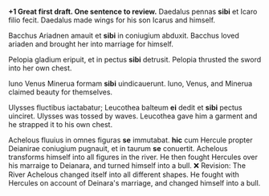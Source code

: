 **+1 Great first draft.  One sentence to review.**
Daedalus pennas **sibi** et Icaro filio fecit.
Daedalus made wings for his son Icarus and himself.

Bacchus Ariadnen amauit et **sibi** in coniugium abduxit.
Bacchus loved ariaden and brought her into marriage for himself.

Pelopia gladium eripuit, et in pectus **sibi** detrusit.
Pelopia thrusted the sword into her own chest.

Iuno Venus Minerua formam **sibi** uindicauerunt.
Iuno, Venus, and Minerua claimed beauty for themselves.

Ulysses fluctibus iactabatur; Leucothea balteum **ei** dedit et **sibi** pectus uinciret.
Ulysses was tossed by waves. Leucothea gave him a garment and he strapped it to his own chest.

Achelous fluuius in omnes figuras **se** immutabat. **hic** cum Hercule propter Deianirae coniugium pugnauit, et in taurum **se** conuertit.
Achelous transforms himself into all figures in the river. He then fought Hercules over his marraige to Deianara, and turned himself into a bull. ❌
Revision: The River Achelous changed itself into all different shapes. He fought with Hercules on account of Deinara's marriage, and changed himself into a bull.
